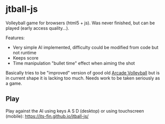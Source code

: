 # jtball-js
Volleyball game for browsers (html5 + js). Was never finished, but can be played (early access quality...). 

Features:
* Very simple AI implemented, difficulty could be modified from code but not runtime
* Keeps score
* Time manipulation "bullet time" effect when aiming the shot

Basically tries to be "improved" version of good old [Arcade Volleyball](https://en.wikipedia.org/wiki/Arcade_Volleyball) but is in current shape it is lacking too much. Needs work to be taken seriously as a game.

## Play
Play against the AI using keys A S D (desktop) or using touchscreen (mobile):
https://jts-fin.github.io/jtball-js/
